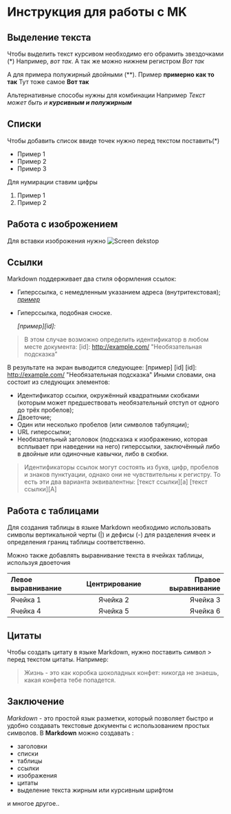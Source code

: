 # Инструкция для работы с MK

## Выделение текста 

Чтобы выделить текст курсивом необходимо его обрамить звездочками (*) Например, *вот так*. А так же можно нижнем регистром _Вот так_

А для примера полужирный двойными (**). Пример **примерно как то так**
Тут тоже самое __Вот так__

Альтернативные способы нужны для комбинации Например
_Текст может быть и **курсивным и полужирным**_

## Списки

Чтобы добавить список ввиде точек нужно перед текстом поставить(*)
* Пример 1
* Пример 2
* Пример 3

Для нумирации ставим цифры 
1. Пример 1
2. Пример 2

## Работа с изоброжением 

Для вставки изоброжения нужно
![Screen dekstop](Screen1.png)

## Ссылки 

Markdown поддерживает два стиля оформления ссылок:
* Гиперссылка, с немедленным указанием адреса (внутритекстовая); *[пример](http://example.com/ "Необязательная подсказка")*

* Гиперссылка, подобная сноске.

    *[пример][id]:*
>В этом случае возможно определить идентификатор в любом месте документа:
[id]: http://example.com/ "Необязательная подсказка"

В результате на экран выводится следующее: [пример] [id] [id]: http://example.com/ "Необязательная подсказка" Иными
словами, она состоит из следующих элементов:
 * Идентификатор ссылки, окружённый квадратными скобками (которым может предшествовать необязательный отступ
от одного до трёх пробелов);
 * Двоеточие;
 * Один или несколько пробелов (или символов табуляции);
 * URL гиперссылки;
 * Необязательный заголовок (подсказка к изображению, которая всплывает при наведении на него) гиперссылки,
заключённый либо в двойные или одиночные кавычки, либо в скобки.
 
 >Идентификаторы ссылок могут состоять из букв, цифр, пробелов и знаков пунктуации, однако они не чувствительны к
регистру. То есть эти два варианта эквивалентны:
[текст ссылки][a]
[текст ссылки][A]


## Работа с таблицами 

Для создания таблицы в языке Markdown необходимо использовать символы вертикальной черты (|) и дефисы (-) для разделения ячеек и определения границ таблицы соответственно.

Можно также добавлять выравнивание текста в ячейках таблицы, используя двоеточия

| Левое выравнивание | Центрирование | Правое выравнивание |
| :--- | :---: | ---: |
| Ячейка 1 | Ячейка 2 | Ячейка 3 |
| Ячейка 4 | Ячейка 5 | Ячейка 6 |


## Цитаты 

Чтобы создать цитату в языке Markdown, нужно поставить символ > перед текстом цитаты. Например:
> Жизнь - это как коробка шоколадных конфет: никогда не знаешь, какая конфета тебе попадется.


## Заключение

*Markdown* - это простой язык разметки, который позволяет быстро и удобно создавать текстовые документы с использованием простых символов. В **Markdown** можно создавать : 
* заголовки 
* списки 
* таблицы 
* ссылки
* изображения
* цитаты
* выделение текста жирным или курсивным шрифтом

и многое другое..


